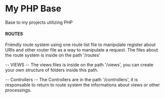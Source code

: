 # My PHP Base
Base to my projects utilizing PHP

<h4> ROUTES </h4>
Friendly route system using one route list file to manipulate register about URIs and other router file as a way to manipulate a request.
The files about the route system is inside on the path '/routes'

-- VIEWS --
The views files is inside on the path '/views', you can create your own structure of folders inside this path.

-- Controllers --
The Controllers are in the path '/controllers', it is responsable to return to route system the informations about views or other processings.